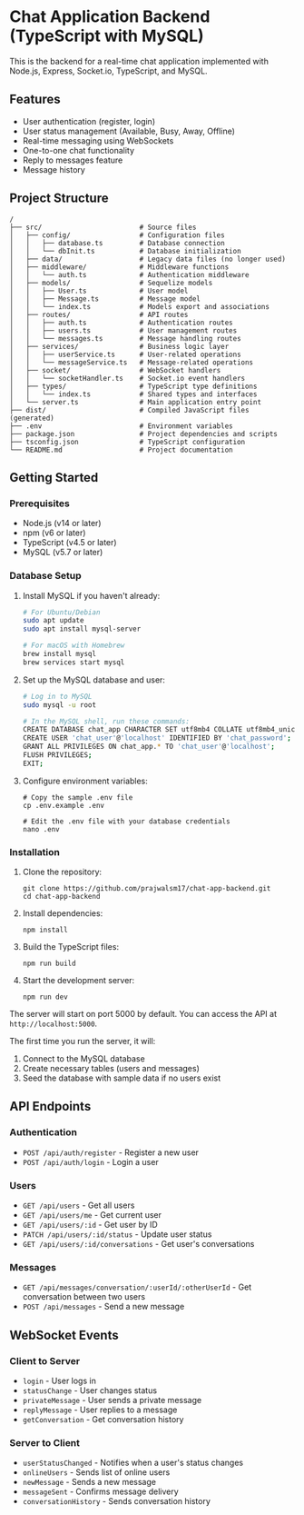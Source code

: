 # Chat Application Backend (TypeScript with MySQL)

This is the backend for a real-time chat application implemented with Node.js, Express, Socket.io, TypeScript, and MySQL.

## Features

- User authentication (register, login)
- User status management (Available, Busy, Away, Offline)
- Real-time messaging using WebSockets
- One-to-one chat functionality
- Reply to messages feature
- Message history

## Project Structure

```
/
├── src/                        # Source files
│   ├── config/                 # Configuration files
│   │   ├── database.ts         # Database connection
│   │   └── dbInit.ts           # Database initialization
│   ├── data/                   # Legacy data files (no longer used)
│   ├── middleware/             # Middleware functions
│   │   └── auth.ts             # Authentication middleware
│   ├── models/                 # Sequelize models
│   │   ├── User.ts             # User model
│   │   ├── Message.ts          # Message model
│   │   └── index.ts            # Models export and associations
│   ├── routes/                 # API routes
│   │   ├── auth.ts             # Authentication routes
│   │   ├── users.ts            # User management routes
│   │   └── messages.ts         # Message handling routes
│   ├── services/               # Business logic layer
│   │   ├── userService.ts      # User-related operations
│   │   └── messageService.ts   # Message-related operations
│   ├── socket/                 # WebSocket handlers
│   │   └── socketHandler.ts    # Socket.io event handlers
│   ├── types/                  # TypeScript type definitions
│   │   └── index.ts            # Shared types and interfaces
│   └── server.ts               # Main application entry point
├── dist/                       # Compiled JavaScript files (generated)
├── .env                        # Environment variables
├── package.json                # Project dependencies and scripts
├── tsconfig.json               # TypeScript configuration
└── README.md                   # Project documentation
```

## Getting Started

### Prerequisites

- Node.js (v14 or later)
- npm (v6 or later)
- TypeScript (v4.5 or later)
- MySQL (v5.7 or later)

### Database Setup

1. Install MySQL if you haven't already:
   ```bash
   # For Ubuntu/Debian
   sudo apt update
   sudo apt install mysql-server
   
   # For macOS with Homebrew
   brew install mysql
   brew services start mysql
   ```

2. Set up the MySQL database and user:
   ```bash
   # Log in to MySQL
   sudo mysql -u root
   
   # In the MySQL shell, run these commands:
   CREATE DATABASE chat_app CHARACTER SET utf8mb4 COLLATE utf8mb4_unicode_ci;
   CREATE USER 'chat_user'@'localhost' IDENTIFIED BY 'chat_password';
   GRANT ALL PRIVILEGES ON chat_app.* TO 'chat_user'@'localhost';
   FLUSH PRIVILEGES;
   EXIT;
   ```

3. Configure environment variables:
   ```
   # Copy the sample .env file
   cp .env.example .env
   
   # Edit the .env file with your database credentials
   nano .env
   ```

### Installation

1. Clone the repository:
   ```
   git clone https://github.com/prajwalsm17/chat-app-backend.git
   cd chat-app-backend
   ```

2. Install dependencies:
   ```
   npm install
   ```

3. Build the TypeScript files:
   ```
   npm run build
   ```

4. Start the development server:
   ```
   npm run dev
   ```

The server will start on port 5000 by default. You can access the API at `http://localhost:5000`.

The first time you run the server, it will:
1. Connect to the MySQL database
2. Create necessary tables (users and messages)
3. Seed the database with sample data if no users exist

## API Endpoints

### Authentication

- `POST /api/auth/register` - Register a new user
- `POST /api/auth/login` - Login a user

### Users

- `GET /api/users` - Get all users
- `GET /api/users/me` - Get current user
- `GET /api/users/:id` - Get user by ID
- `PATCH /api/users/:id/status` - Update user status
- `GET /api/users/:id/conversations` - Get user's conversations

### Messages

- `GET /api/messages/conversation/:userId/:otherUserId` - Get conversation between two users
- `POST /api/messages` - Send a new message

## WebSocket Events

### Client to Server

- `login` - User logs in
- `statusChange` - User changes status
- `privateMessage` - User sends a private message
- `replyMessage` - User replies to a message
- `getConversation` - Get conversation history

### Server to Client

- `userStatusChanged` - Notifies when a user's status changes
- `onlineUsers` - Sends list of online users
- `newMessage` - Sends a new message
- `messageSent` - Confirms message delivery
- `conversationHistory` - Sends conversation history

